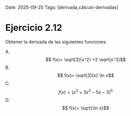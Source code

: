 Date: 2025-09-25
Tags: [derivada,cálculo-derivadas]

# Ejercicio 2.12

 
Obtener la derivada de las siguientes funciones:

A.   $$ f(x)= \sqrt[3]{x^2} +2 \sqrt{x^3}$$ 
B.   $$ f(x)=  \sqrt[3]{x} \ln  x$$ 
C.   $$ f(x)=  \left( x^3+3x^2-5x-3 \right) ^5$$ 
D.   $$ f(x)=  \sqrt{\ln x}$$ 
